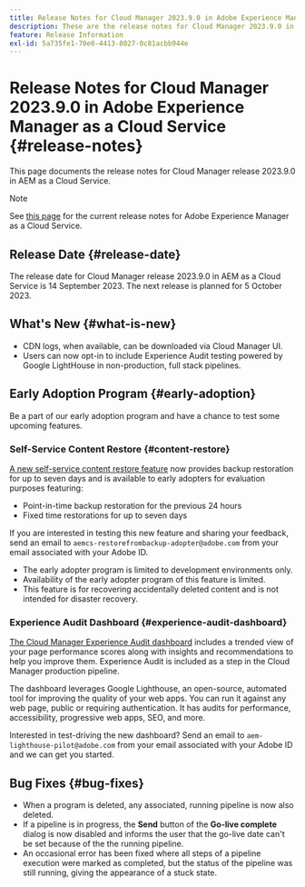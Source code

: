 ```yaml
---
title: Release Notes for Cloud Manager 2023.9.0 in Adobe Experience Manager as a Cloud Service
description: These are the release notes for Cloud Manager 2023.9.0 in AEM as a Cloud Service.
feature: Release Information
exl-id: 5a735fe1-70e0-4413-8027-0c81acbb944e
---
```

# Release Notes for Cloud Manager 2023.9.0 in Adobe Experience Manager as a Cloud Service {#release-notes}

This page documents the release notes for Cloud Manager release 2023.9.0 in AEM as a Cloud Service.

>[!NOTE]
>
>See [this page](/help/release-notes/release-notes-cloud/release-notes-current.md) for the current release notes for Adobe Experience Manager as a Cloud Service.

## Release Date {#release-date}

The release date for Cloud Manager release 2023.9.0 in AEM as a Cloud Service is 14 September 2023. The next release is planned for 5 October 2023.

## What's New {#what-is-new}

* CDN logs, when available, can be downloaded via Cloud Manager UI.
* Users can now opt-in to include Experience Audit testing powered by Google LightHouse in non-production, full stack pipelines.

## Early Adoption Program {#early-adoption}

Be a part of our early adoption program and have a chance to test some upcoming features.

### Self-Service Content Restore {#content-restore}

[A new self-service content restore feature](/help/operations/restore.md) now provides backup restoration for up to seven days and is available to early adopters for evaluation purposes featuring:

* Point-in-time backup restoration for the previous 24 hours
* Fixed time restorations for up to seven days

If you are interested in testing this new feature and sharing your feedback, send an email to `aemcs-restorefrombackup-adopter@adobe.com` from your email associated with your Adobe ID.

* The early adopter program is limited to development environments only.
* Availability of the early adopter program of this feature is limited.
* This feature is for recovering accidentally deleted content and is not intended for disaster recovery.

### Experience Audit Dashboard {#experience-audit-dashboard}

[The Cloud Manager Experience Audit dashboard](/help/implementing/cloud-manager/experience-audit-dashboard.md) includes a trended view of your page performance scores along with insights and recommendations to help you improve them. Experience Audit is included as a step in the Cloud Manager production pipeline.

The dashboard leverages Google Lighthouse, an open-source, automated tool for improving the quality of your web apps. You can run it against any web page, public or requiring authentication. It has audits for performance, accessibility, progressive web apps, SEO, and more.

Interested in test-driving the new dashboard? Send an email to `aem-lighthouse-pilot@adobe.com` from your email associated with your Adobe ID and we can get you started.

## Bug Fixes {#bug-fixes}

* When a program is deleted, any associated, running pipeline is now also deleted.
* If a pipeline is in progress, the **Send** button of the **Go-live complete** dialog is now disabled and informs the user that the go-live date can't be set because of the the running pipeline.
* An occasional error has been fixed where all steps of a pipeline execution were marked as completed, but the status of the pipeline was still running, giving the appearance of a stuck state.
